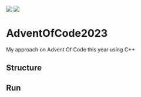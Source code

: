 ![](https://img.shields.io/badge/stars%20⭐-4-yellow)
![](https://img.shields.io/badge/days%20completed-2-blue)
# AdventOfCode2023
My approach on Advent Of Code this year using C++ 

## Structure

## Run
